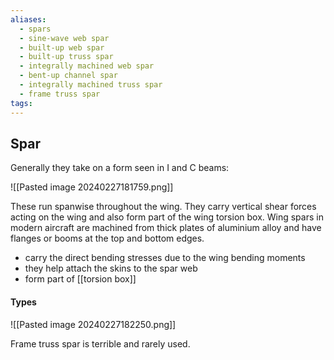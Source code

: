 ```yaml
---
aliases:
  - spars
  - sine-wave web spar
  - built-up web spar
  - built-up truss spar
  - integrally machined web spar
  - bent-up channel spar
  - integrally machined truss spar
  - frame truss spar
tags:
---
```


## Spar

Generally they take on a form seen in I and C beams:

![[Pasted image 20240227181759.png]]

These run spanwise throughout the wing. They carry vertical shear forces acting on the wing and also form part of the wing torsion box. Wing spars in modern aircraft are machined from thick plates of aluminium alloy and have flanges or booms at the top and bottom edges.

- carry the direct bending stresses due to the wing bending moments
- they help attach the skins to the spar web
- form part of [[torsion box]]

#### Types

![[Pasted image 20240227182250.png]]

Frame truss spar is terrible and rarely used.